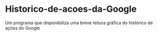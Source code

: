 # Historico-de-acoes-da-Google
Um programa que disponibiliza uma breve leitura gráfica do histórico de ações do Google
